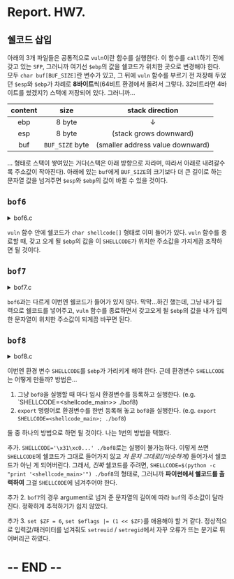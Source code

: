 # Report. HW7.

## 쉘코드 삽입

아래의 3개 파일들은 공통적으로 `vuln`이란 함수를 실행한다. 이 함수를 `call`하기 전에 갖고 있는 `SFP`, 그러니까 여기선 `$ebp`의 값을 쉘코드가 위치한 곳으로 변경해야 한다. 모두 `char buf[BUF_SIZE]`란 변수가 있고, 그 뒤에 `vuln` 함수를 부르기 전 저장해 두었던 `$esp`와 `$ebp`가 차례로 **8바이트**씩(64비트 환경에서 돌려서 그렇다. 32비트라면 4바이트를 썼겠지?) 스택에 저장되어 있다. 그러니까...

|content|size|stack direction|
|:-:|:-:|:-:|
|ebp|8 byte|↓|
|esp|8 byte|(stack grows downward)|
|buf|`BUF_SIZE` byte|(smaller address value downward)|

... 형태로 스택이 쌓여있는 거다(스택은 아래 방향으로 자라며, 따라서 아래로 내려갈수록 주소값이 작아진다). 아래에 있는 `buf`에게 `BUF_SIZE`의 크기보다 더 큰 길이로 하는 문자열 값을 넘겨주면 `$esp`와 `$ebp`의 값이 바뀔 수 있을 것이다.

## `bof6`

<details><summary>bof6.c</summary>
  <p>

```c
// AFTER => bof5.c
//       => shellcode.c
#include <stdio.h>
#include <stdlib.h>
#include <string.h>
#include <unistd.h>
#define BUF_SIZE 128

// ASLR OFF
// STACK-PROTECTOR OFF
// STACK-EXECUTION ON


void vuln() {
    char buf[BUF_SIZE];
    char shellcode[] = "\x31\xc0\x48\xbb\xd1\x9d\x96\x91\xd0\x8c\x97\xff\x48\xf7\xdb\x53\x54\x5f\x99\x52\x57\x54\x5e\xb0\x3b\x0f\x05";

    printf("[shellcode:%p]\n", shellcode);
    gets(buf);
    printf("Hello %s!\n", buf);

    if (setreuid(UID_BOF7, UID_BOF7)) {
        perror("setuid");
        exit(1);
    }
    if (setregid(UID_BOF7, UID_BOF7)) {
        perror("setgid");
        exit(1);
    }
}

int main() {
    vuln();
    return 0;
}

```
</p></details>

`vuln` 함수 안에 쉘코드가 `char shellcode[]` 형태로 이미 들어가 있다. `vuln` 함수를 종료할 때, 갖고 오게 될 `$ebp`의 값을 이 `SHELLCODE`가 위치한 주소값을 가지게끔 조작하면 될 것이다.

## `bof7`

<details><summary>bof7.c</summary>
  <p>
    
```c
// AFTER => bof6.c
//       => shellcode.c
#include <stdio.h>
#include <stdlib.h>
#include <string.h>
#include <unistd.h>
#define BUF_SIZE 128
#define R "\033[31m"
#define E "\033[0m"

// ASLR OFF
// STACK-PROTECTOR OFF
// STACK-EXECUTION ON

void vuln(char * arg){
    char buf[BUF_SIZE];

    if (setreuid(UID_BOF8, UID_BOF8)) {
        perror("setuid");
        exit(1);
    }
    if (setregid(UID_BOF8, UID_BOF8)) {
        perror("setgid");
        exit(1);
    }

    strcpy(buf, arg);
    printf("Hello %s[%p]!\n", buf, buf);
}

int main(int c, char *v[]) {
    if (c < 2) {
        fputs(R "error :( this program needs some arguments\n" E, stderr);
        return 1;
    }
    vuln(v[1]);
    return 0;
}

```
</p></details>

`bof6`과는 다르게 이번엔 쉘코드가 들어가 있지 않다. 막막...하긴 했는데, 그냥 내가 입력으로 쉘코드를 넣어주고, `vuln` 함수를 종료하면서 갖고오게 될 `$ebp`의 값을 내가 입력한 문자열이 위치한 주소값이 되게끔 바꾸면 된다.

## `bof8`

<details><summary>bof8.c</summary>
  </p>
  
```c
// AFTER => bof7.c
#include <stdio.h>
#include <stdlib.h>
#include <string.h>
#include <unistd.h>
#define BUF_SIZE 8

// ASLR OFF
// STACK-PROTECTOR OFF
// STACK-EXECUTION ON

void vuln() {
    char buf[BUF_SIZE];

    if (setreuid(UID_BOF9, UID_BOF9)) {
        perror("setuid");
        exit(1);
    }
    if (setregid(UID_BOF9, UID_BOF9)) {
        perror("setgid");
        exit(1);
    }
    gets(buf);
    printf("Hello %s[%p]!\n", buf, buf);
    printf("(env:SHELLCODE -> %p)\n", getenv("SHELLCODE"));
}

int main() {
    vuln();
    return 0;
}

```
</p></details>

이번엔 환경 변수 `SHELLCODE`를 `$ebp`가 가리키게 해야 한다. 근데 환경변수 `SHELLCODE`는 어떻게 만들까? 방법은...

1. 그냥 `bof8`을 실행할 때 마다 임시 환경변수를 등록하고 실행한다. (e.g. `SHELLCODE=<shellcode_main>> ./bof8)
2. `export` 명령어로 환경변수를 한번 등록해 놓고 `bof8`을 실행한다. (e.g. `export SHELLCODE=<shellcode_main>; ./bof8`)

둘 중 하나의 방법으로 하면 될 것이다. 나는 1번의 방법을 택했다.

추가. `SHELLCODE='\x31\xc0...' ./bof8`로는 실행이 불가능하다. 이렇게 쓰면 `SHELLCODE`에 쉘코드가 그대로 들어가지 않고 *저 문자 그대로(/비슷하게)* 들어가서 쉘코드가 아닌 게 되어버린다. 그래서, *진짜* 쉘코드를 주려면, `SHELLCODE=$(python -c "print '<shellcode_main>'") ./bof8`의 형태로, 그러니까 **파이썬에서 쉘코드를 출력하여** 그걸 `SHELLCODE`에 넘겨주어야 한다.

추가 2. `bof7`의 경우 argument로 넘겨 준 문자열의 길이에 따라 `buf`의 주소값이 달라진다. 정확하게 추적하기가 쉽지 않았다.

추가 3. `set $ZF = 6`, `set $eflags |= (1 << $ZF)`를 애용해야 할 거 같다. 정상적으로 입력값/패러미터를 넘겨줘도 `setreuid` / `setregid`에서 자꾸 오류가 뜨는 분기로 튀어버리곤 하였다.

# -- END --

